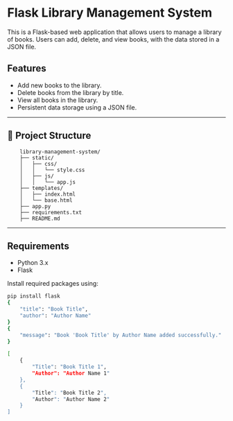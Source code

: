 # Flask Library Management System

This is a Flask-based web application that allows users to manage a library of books. Users can add, delete, and view books, with the data stored in a JSON file.

## Features

- Add new books to the library.
- Delete books from the library by title.
- View all books in the library.
- Persistent data storage using a JSON file.

---

## 📂 Project Structure
      
        library-management-system/
        ├── static/
        │   ├── css/
        │   │   └── style.css
        │   ├── js/
        │   │   └── app.js
        ├── templates/
        │   ├── index.html
        │   └── base.html
        ├── app.py
        ├── requirements.txt
        ├── README.md

---

## Requirements

- Python 3.x
- Flask

Install required packages using:
```bash
pip install flask
{
    "title": "Book Title",
    "author": "Author Name"
}
{
    "message": "Book 'Book Title' by Author Name added successfully."
}

[
    {
        "Title": "Book Title 1",
        "Author": "Author Name 1"
    },
    {
        "Title": "Book Title 2",
        "Author": "Author Name 2"
    }
]


